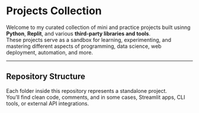 # Projects Collection

Welcome to my curated collection of mini and practice projects built usinng **Python**, **Replit**, and various **third-party libraries and tools**.  
These projects serve as a sandbox for learning, experimenting, and mastering different aspects of programming, data science, web deployment, automation, and more.

---

## Repository Structure

Each folder inside this repository represents a standalone project.  
You’ll find clean code, comments, and in some cases, Streamlit apps, CLI tools, or external API integrations.
